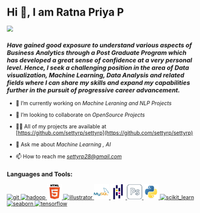 <h1 align="left">Hi 👋, I am Ratna Priya P</h1>
<img src="https://photos.fife.usercontent.google.com/pw/AP1GczM5Cj6DbJL-y1YEvTHkCn_7zQlTMxpUSV3CC1RtUZ6gfeHJYB7x2Hzogg=w500-h286-s-no-gm?authuser=0">
<h3 align="left"><i>Have gained good exposure to understand various aspects of Business Analytics through a Post Graduate Program which has developed a great sense of confidence at a very personal level. Hence, I seek a challenging position in the area of Data visualization, Machine Learning, Data Analysis and related fields where I can share my skills and expand my capabilities further in the pursuit of progressive career advancement.</i></h3>

- 🔭 I’m currently working on *Machine Leraning and NLP Projects*

- 👯 I’m looking to collaborate on *OpenSource Projects*

- 👨‍💻 All of my projects are available at [https://github.com/settyrp/settyrp](https://github.com/settyrp/settyrp)

- 💬 Ask me about *Machine Learning , AI*

- 📫 How to reach me *settyrp28@gmail.com*
<h3 align="left">Languages and Tools:</h3>
<p align="left"> <a href="https://git-scm.com/" target="_blank" rel="noreferrer"><img src="https://www.vectorlogo.zone/logos/git-scm/git-scm-icon.svg" alt="git" width="40" height="40"/> </a> <a href="https://hadoop.apache.org/" target="_blank" rel="noreferrer"> <img src="https://www.vectorlogo.zone/logos/apache_hadoop/apache_hadoop-icon.svg" alt="hadoop" width="40" height="40"/> </a> <a href="https://www.w3.org/html/" target="_blank" rel="noreferrer"> <img src="https://raw.githubusercontent.com/devicons/devicon/master/icons/html5/html5-original-wordmark.svg" alt="html5" width="40" height="40"/> </a> <a href="https://www.adobe.com/in/products/illustrator.html" target="_blank" rel="noreferrer"> <img src="https://www.vectorlogo.zone/logos/adobe_illustrator/adobe_illustrator-icon.svg" alt="illustrator" width="40" height="40"/> </a> <a href="https://www.mysql.com/" target="_blank" rel="noreferrer"> <img src="https://raw.githubusercontent.com/devicons/devicon/master/icons/mysql/mysql-original-wordmark.svg" alt="mysql" width="40" height="40"/> </a> <a href="https://pandas.pydata.org/" target="_blank" rel="noreferrer"> <img src="https://raw.githubusercontent.com/devicons/devicon/2ae2a900d2f041da66e950e4d48052658d850630/icons/pandas/pandas-original.svg" alt="pandas" width="40" height="40"/> </a> <a href="https://www.photoshop.com/en" target="_blank" rel="noreferrer"> <img src="https://raw.githubusercontent.com/devicons/devicon/master/icons/photoshop/photoshop-line.svg" alt="photoshop" width="40" height="40"/> </a> <a href="https://www.python.org" target="_blank" rel="noreferrer"> <img src="https://raw.githubusercontent.com/devicons/devicon/master/icons/python/python-original.svg" alt="python" width="40" height="40"/> </a> <a href="https://scikit-learn.org/" target="_blank" rel="noreferrer"> <img src="https://upload.wikimedia.org/wikipedia/commons/0/05/Scikit_learn_logo_small.svg" alt="scikit_learn" width="40" height="40"/> </a> <a href="https://seaborn.pydata.org/" target="_blank" rel="noreferrer"> <img src="https://seaborn.pydata.org/_images/logo-mark-lightbg.svg" alt="seaborn" width="40" height="40"/> </a> <a href="https://www.tensorflow.org" target="_blank" rel="noreferrer"> <img src="https://www.vectorlogo.zone/logos/tensorflow/tensorflow-icon.svg" alt="tensorflow" width="40" height="40"/> </a> </p>

